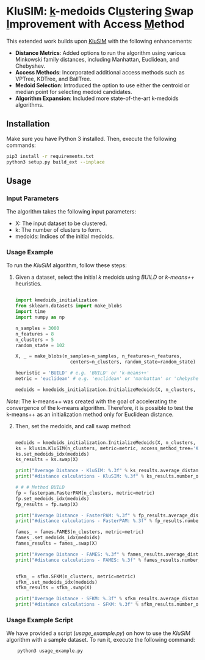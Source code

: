 # KluSIM: <u>k</u>-medoids Cl<u>u</u>stering <u>S</u>wap <u>I</u>mprovement with Access <u>M</u>ethod

This extended work builds upon [KluSIM](https://github.com/teixeiralari/KluSIM) with the following enhancements:

- **Distance Metrics**: Added options to run the algorithm using various Minkowski family distances, including Manhattan, Euclidean, and Chebyshev.
- **Access Methods**: Incorporated additional access methods such as VPTree, KDTree, and BallTree.
- **Medoid Selection**: Introduced the option to use either the centroid or median point for selecting medoid candidates.
- **Algorithm Expansion**: Included more state-of-the-art k-medoids algorithms.

## Installation

Make sure you have Python 3 installed. Then, execute the following commands:

```bash
pip3 install -r requirements.txt
python3 setup.py build_ext --inplace
```

## Usage
### Input Parameters
The algorithm takes the following input parameters:

- X: The input dataset to be clustered.
- k: The number of clusters to form.
- medoids: Indices of the initial medoids.

### Usage Example
To run the *KluSIM* algorithm, follow these steps:

1. Given a dataset, select the initial *k* medoids using *BUILD* or *k-means++* heuristics.

    ```python

    import kmedoids_initialization
    from sklearn.datasets import make_blobs
    import time
    import numpy as np

    n_samples = 3000
    n_features = 8
    n_clusters = 5
    random_state = 102

    X, _ = make_blobs(n_samples=n_samples, n_features=n_features, 
                        centers=n_clusters, random_state=random_state)

    heuristic = 'BUILD' # e.g. 'BUILD' or 'k-means++'
    metric = 'euclidean' # e.g. 'euclidean' or 'manhattan' or 'chebyshev'.

    medoids = kmedoids_initialization.InitializeMedoids(X, n_clusters, heuristic=heuristic, metric=metric)

    ```
*Note*: The k-means++ was created with the goal of accelerating the convergence of the k-means algorithm. Therefore, it is possible to test the k-means++ as an initialization method only for Euclidean distance.


2. Then, set the medoids, and call swap method:

    ```python

    medoids = kmedoids_initialization.InitializeMedoids(X, n_clusters, heuristic='BUILD', metric=metric)
    ks = klusim.KluSIM(n_clusters, metric=metric, access_method_tree='KDTree', ref_point = 'mean') # ref_point can be either 'mean' or 'median'
    ks.set_medoids_idx(medoids)
    ks_results = ks.swap(X)

    print("Average Distance - KluSIM: %.3f" % ks_results.average_distance(X, ks_results.medoid_indices_)) # The lower the better
    print("#distance calculations - KluSIM: %.3f" % ks_results.number_of_calc_dist)

    # # # Method BUILD
    fp = fasterpam.FasterPAM(n_clusters, metric=metric)
    fp.set_medoids_idx(medoids)
    fp_results = fp.swap(X)

    print("Average Distance - FasterPAM: %.3f" % fp_results.average_distance(X, fp_results.medoid_indices_)) # The lower the better
    print("#distance calculations - FasterPAM: %.3f" % fp_results.number_of_calc_dist)

    fames_ = fames.FAMES(n_clusters, metric=metric)
    fames_.set_medoids_idx(medoids)
    fames_results = fames_.swap(X)

    print("Average Distance - FAMES: %.3f" % fames_results.average_distance(X, fames_results.medoid_indices_)) # The lower the better
    print("#distance calculations - FAMES: %.3f" % fames_results.number_of_calc_dist)


    sfkm_ = sfkm.SFKM(n_clusters, metric=metric)
    sfkm_.set_medoids_idx(medoids)
    sfkm_results = sfkm_.swap(X)

    print("Average Distance - SFKM: %.3f" % sfkm_results.average_distance(X, sfkm_results.medoid_indices_)) # The lower the better
    print("#distance calculations - SFKM: %.3f" % sfkm_results.number_of_calc_dist)
    ```

### Usage Example Script

We have provided a script (*usage_example.py*) on how to use the *KluSIM* algorithm with a sample dataset. To run it, execute the following command:

```bash
    python3 usage_example.py
```
